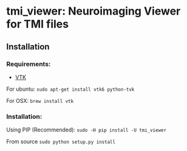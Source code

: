 # tmi_viewer: Neuroimaging Viewer for TMI files

## Installation

### Requirements:

* [VTK](http://www.vtk.org/download/)

For ubuntu:
```sudo apt-get install vtk6 python-tvk```

For OSX:
```brew install vtk```

### Installation:

Using PIP (Recommended):
```sudo -H pip install -U tmi_viewer```

From source
```sudo python setup.py install```
